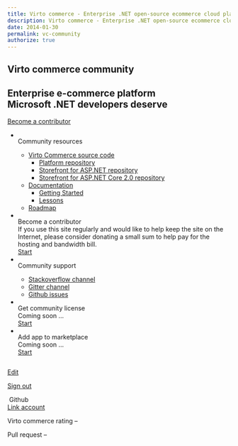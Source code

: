 ```yaml
---
title: Virto commerce - Enterprise .NET open-source ecommerce cloud platform. About Us
description: Virto commerce - Enterprise .NET open-source ecommerce cloud platform. About Us
date: 2014-01-30
permalink: vc-community
authorize: true
---
```

<section class="enterprise" data-name="section">
    <div class="section-inner responsive">
        <h1 class="section-t">Virto commerce community</h1>
        <h2 class="section-descr">Enterprise e-commerce platform<br />Microsoft .NET developers deserve</h2>
        <div class="section-actions">
            <a href="https://cla-assistant.io/VirtoCommerce/vc-platform" target="_blank" rel="nofollow" class="button white fill width-auto" style="width:auto;">Become a contributor</a>
        </div>
    </div>
</section>
<div ng-app="storefrontApp" ng-controller="communityController" ng-cloak class="vc-comunity">
    <div ng-show="loaded" class="vc-content __responsive">
        <div class="vc-cnt">
            <ul class="list">
                <li class="list-item">
                    <div class="list-inner">
                        <div class="list-img">
                            <img src="resource-ico.png" alt="" class="list-ico">
                        </div>
                        <div class="list-t">Community resources</div>
                        <div class="list-descr">
                            <ul>
                                <li>
                                    <a href="https://github.com/VirtoCommerce" target="_blank" rel="nofollow">Virto Commerce source code</a>
                                    <ul>
                                        <li><a href="https://github.com/VirtoCommerce/vc-platform" target="_blank" rel="nofollow">Platform repository</a></li>
                                        <li><a href="https://github.com/VirtoCommerce/vc-storefront" target="_blank" rel="nofollow">Storefront for ASP.NET repository</a></li>
                                        <li><a href="https://github.com/VirtoCommerce/vc-storefront-core" target="_blank" rel="nofollow">Storefront for ASP.NET Core 2.0 repository</a></li>
                                    </ul>
                                </li>
                                <li>
                                    <a href="/docs">Documentation</a>
                                    <ul>
                                        <li><a href="/docs/vc2devguide/getting-started">Getting Started</a></li>
                                        <li><a href="/docs/lessons">Lessons </a></li>
                                    </ul>
                                </li>
                                <li>
                                    <a href="/roadmap">Roadmap</a>
                                </li>
                            </ul>
                        </div>
                    </div>
                </li>
                <li class="list-item">
                    <div class="list-inner">
                        <div class="list-img">
                            <img src="become-ico.png" alt="" class="list-ico">
                        </div>
                        <div class="list-t">Become a contributor</div>
                        <div class="list-descr">
                            If you use this site regularly and would like to help keep the site on the Internet, please consider donating a small sum to help pay for the hosting and bandwidth bill.
                        </div>
                        <div class="list-actions">
                            <a href="https://cla-assistant.io/VirtoCommerce/vc-platform" target="_blank" rel="nofollow" class="button fill">Start</a>
                        </div>
                    </div>
                </li>
                <li class="list-item">
                    <div class="list-inner">
                        <div class="list-img">
                            <img src="become-2-ico.png" alt="" class="list-ico">
                        </div>
                        <div class="list-t">Community support</div>
                        <div class="list-descr">
                            <ul>
                                <li><a href="https://stackoverflow.com/questions/tagged/virtocommerce" target="_blank" rel="nofollow">Stackoverflow channel</a></li>
                                <li><a href="https://gitter.im/VirtoCommerce/vc-platform" target="_blank" rel="nofollow">Gitter channel</a></li>
                                <li><a href="https://github.com/VirtoCommerce/vc-platform/issues" target="_blank" rel="nofollow">Github issues</a></li>
                            </ul>
                        </div>
                    </div>
                </li>
                <li class="list-item">
                    <div class="list-inner">
                        <div class="list-img">
                            <img src="licence-ico.png" alt="" class="list-ico">
                        </div>
                        <div class="list-t">Get community license</div>
                        <div class="list-descr">
                            Coming soon ...
                        </div>
                        <div class="list-actions">
                            <a href="/vc-community/become-contributor" class="button disable">Start</a>
                        </div>
                    </div>
                </li>
                <li class="list-item">
                    <div class="list-inner">
                        <div class="list-img">
                            <img src="app-ico.png" alt="" class="list-ico">
                        </div>
                        <div class="list-t">Add app to marketplace</div>
                        <div class="list-descr">
                            Coming soon ...
                        </div>
                        <div class="list-actions">
                            <a href="/vc-community/become-contributor" class="button disable">Start</a>
                        </div>
                    </div>
                </li>
            </ul>
        </div>
        <div class="vc-sidebar">
            <div class="aside" data-name="profile">
                <!--<div class="aside-t">Profile <span ng-bind="('(completed') + ' ' + (percentage) + ('%)')"></span></div>-->
                <div class="aside-other">
                    <span ng-show="github">
                        <img ng-src="{% raw %}{{ githubUser.avatar_url }}{% endraw %}" width="80" height="" style="border-radius: 50%;" />
                    </span>
                    <span style="font-size: 12pt;font-weight: 700;" ng-bind="user.firstName"></span>
                    <span ng-if="user.organization" ng-bind="'(' + user.organization + ')'"></span>
                </div>
                <p><a href="account/profile">Edit</a></p>
                <!--<p ng-bind="'(Point - ' + points + ')'"></p>-->
                <p><a href="/account/logout">Sign out</a></p>
            </div>
            <!--<div class="aside">
                <div class="aside-t"><img src="so-ico.png" alt=""> Stackoverflow</div>
                <a ng-hide="stackExchange" href="account/externallogin?authType=StackExchange">Link account</a>
                <div ng-show="stackExchange">
                    <p>Name – <span ng-bind="stackExchange.userName"></span></p>
                    <p>Virtocommerce tag rating – <span ng-bind="stackExchange.raiting"></span></p>
                    <p>Answer – <span ng-bind="stackExchange.answers"></span></p>
                    <p>Questions – <span ng-bind="stackExchange.questions"></span></p>
                </div>
            </div>-->
            <div class="aside">
                <div class="aside-t"><img src="gh-ico.png" alt=""> Github</div>
                <a ng-hide="github" href="account/externallogin?authType=GitHub&returnUrl=/vc-community">Link account</a>
                <div ng-show="github">
                    <p>Virto commerce rating – <span ng-bind="rating"></span></p>
                    <p>Pull request – <span ng-bind="github.poolRequest"></span></p>
                </div>
            </div>
        </div>
    </div>
</div>
